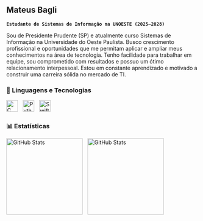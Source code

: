 ## Mateus Bagli
**`Estudante de Sistemas de Informação na UNOESTE (2025–2028)`**

Sou de Presidente Prudente (SP) e atualmente curso Sistemas de Informação na Universidade do Oeste Paulista. Busco crescimento profissional e oportunidades que me permitam aplicar e ampliar meus conhecimentos na área de tecnologia. Tenho facilidade para trabalhar em equipe, sou comprometido com resultados e possuo um ótimo relacionamento interpessoal. Estou em constante aprendizado e motivado a construir uma carreira sólida no mercado de TI.


### 🤖 Linguagens e Tecnologias

<img 
    align="left" 
    alt="C"
    title="C" 
    width="30px" 
    style="padding-right: 10px;" 
    img src="https://cdn.jsdelivr.net/gh/devicons/devicon@latest/icons/swift/swift-plain.svg" 
/>
<img 
    align="left" 
    alt="Python" 
    title="Python"
    width="30px" 
    style="padding-right: 10px;" 
    src="https://cdn.jsdelivr.net/gh/devicons/devicon@latest/icons/python/python-original.svg" 
/>
<img 
    align="left" 
    alt="Swift" 
    title="Swift"
    width="30px" 
    style="padding-right: 10px;" 
    src="https://cdn.jsdelivr.net/gh/devicons/devicon@latest/icons/python/python-original.svg](https://cdn.jsdelivr.net/gh/devicons/devicon@latest/icons/swift/swift-plain.svg" 
/>

<br/>
<br/>

### 📊 Estatísticas

<p>
  <img 
    align="left" 
    alt="GitHub Stats" 
    height="200" 
    style="padding-right: 10px;" 
    src="https://github-readme-stats.vercel.app/api?username=mateusbagli&show_icons=true&theme=tokyonight&include_all_commits=true&locale=pt-br" 
  />

<img 
      align="left" 
      alt="GitHub Stats" 
      height="200" 
      src="https://github-readme-stats.vercel.app/api/top-langs/?username=mateusbagli&theme=tokyonight&layout=compact&custom_title=Tecnologias&langs_count=9" 
  />

</p>
